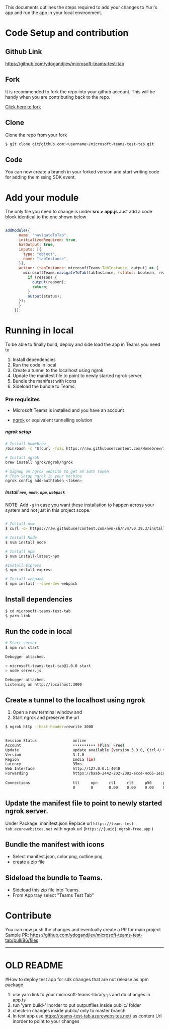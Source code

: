 This documents outlines the steps required to add your changes to Yuri's app and run the app in your local environment.


# Code Setup and contribution

## Github Link
https://github.com/ydogandjiev/microsoft-teams-test-tab

## Fork
It is recommended to fork the repo into your github account. This will be handy when you are contributing back to the repo.

[Click here to fork](https://github.com/ydogandjiev/microsoft-teams-test-tab/fork)

## Clone 
Clone the repo from your fork
```bash
$ git clone git@github.com:<username>/microsoft-teams-test-tab.git

```

## Code
You can now create a branch in your forked version and start writing code for adding the missing SDK event.

# Add your module

The only file you need to change is under **src > app.js**
Just add a code block identical to the one shown below

```js

addModule({
      name: "navigateToTab",
      initializedRequired: true,
      hasOutput: true,
      inputs: [{
        type: "object",
        name: "tabInstance",
      }],
      action: (tabInstance: microsoftTeams.TabInstance, output) => {
        microsoftTeams.navigateToTab(tabInstance, (status: boolean, reason?: string) => {
          if (reason) {
            output(reason);
            return;
          }
          output(status);
      });
      } 
    });
```

# Running in local

To be able to finally build, deploy and side load the app in Teams you need to 
1. Install dependencies
2. Run the code in local
3. Create a tunnel to the localhost using ngrok
4. Update the manifest file to point to newly started ngrok server. 
5. Bundle the manifest with icons
6. Sideload the bundle to Teams. 


### Pre requisites


- Microsoft Teams is installed and you have an account

- [ngrok](https://ngrok.com/download) or equivalent tunnelling solution
##### ngrok setup
```bash
# Install homebrew
/bin/bash -c "$(curl -fsSL https://raw.githubusercontent.com/Homebrew/install/HEAD/install.sh)"

# Install ngrok
brew install ngrok/ngrok/ngrok

# Signup on ngrok website to get an auth token
# Then Setup ngrok in your machine
ngrok config add-authtoken <token>
```

##### Install `nvm`, `node`, `npm`, `webpack`
NOTE: Add `-g` in case you want these installation to happen across your system and not just in this project scope.

``` bash

# Install nvm
$ curl -o- https://raw.githubusercontent.com/nvm-sh/nvm/v0.39.3/install.sh | bash

# Install Node
$ nvm install node

# Install npm
$ nvm install-latest-npm

#Install Express
$ npm install express

# Install webpack
$ npm install --save-dev webpack 

```

## Install dependencies
``` bash
$ cd microsoft-teams-test-tab 
$ yarn link

```
## Run the code in local

```bash
# Start server
$ npm run start

Debugger attached.

> microsoft-teams-test-tab@1.0.0 start
> node server.js

Debugger attached.
Listening on http://localhost:3000

```

## Create a tunnel to the localhost using ngrok
1. Open a new terminal window and 
2. Start ngrok and preserve the url 

```bash
$ ngrok http --host-header=rewrite 3000

                                                                                                                                     
Session Status                online                                                                                                 
Account                       •••••••••• (Plan: Free)                                                                              
Update                        update available (version 3.3.0, Ctrl-U to update)                                                     
Version                       3.1.0                                                                                                  
Region                        India (in)                                                                                             
Latency                       35ms                                                                                                   
Web Interface                 http://127.0.0.1:4040                                                                                  
Forwarding                    https://baab-2442-202-2002-ecce-4c65-1e1d-6539-de1f.ngrok-free.app -> http://localhost:3000            
                                                                                                                                     
Connections                   ttl     opn     rt1     rt5     p50     p90                                                            
                              0       0       0.00    0.00    0.00    0.00                                                           
```


## Update the manifest file to point to newly started ngrok server. 

Under Package. manifest.json
Replace url `https://teams-test-tab.azurewebsites.net` with ngrok url (`https://{uuid}.ngrok-free.app` )

## Bundle the manifest with icons
- Select manifest.json, color.png, outline.png
- create a zip file

## Sideload the bundle to Teams. 
- Sideload this zip file into Teams.
- From App tray select "Teams Test Tab"


# Contribute
You can now push the changes and eventually create a PR for main project
Sample PR: https://github.com/ydogandjiev/microsoft-teams-test-tab/pull/86/files 


----

# OLD README

#How to deploy test app for sdk changes that are not release as npm package
1. use yarn link to your microsoft-teams-library-js and do changes in app.ts
2. run 'yarn build-<alias>' inorder to put outputfiles inside public/<alias> folder
3. check-in changes inside public/<alias> only to master branch
4. In test app use https://teams-test-tab.azurewebsites.net/<alias> as content Url inorder to point to your changes
